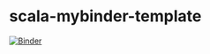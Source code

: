 # scala-mybinder-template

[![Binder](https://mybinder.org/badge_logo.svg)](https://mybinder.org/v2/gh/markblokpoel/scala-mybinder-template/HEAD?labpath=docs%2Ftree%2Fnotebooks%2Fnotebooks%2Fselecting-invitees.ipynb)
